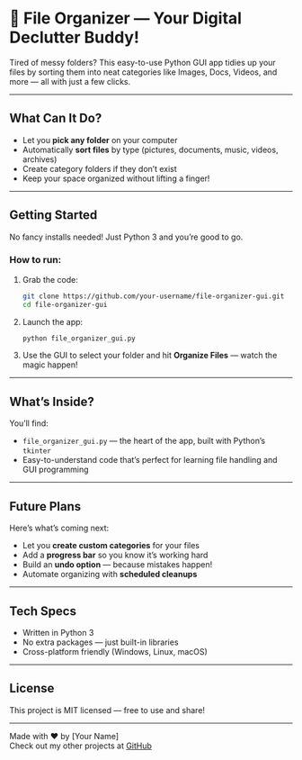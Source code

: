 # 📁 File Organizer — Your Digital Declutter Buddy!

Tired of messy folders? This easy-to-use Python GUI app tidies up your files by sorting them into neat categories like Images, Docs, Videos, and more — all with just a few clicks.

---

## What Can It Do?

- Let you **pick any folder** on your computer  
- Automatically **sort files** by type (pictures, documents, music, videos, archives)  
- Create category folders if they don’t exist  
- Keep your space organized without lifting a finger!

---

## Getting Started

No fancy installs needed! Just Python 3 and you’re good to go.

### How to run:

1. Grab the code:
   ```bash
   git clone https://github.com/your-username/file-organizer-gui.git
   cd file-organizer-gui
   ```

2. Launch the app:
   ```bash
   python file_organizer_gui.py
   ```

3. Use the GUI to select your folder and hit **Organize Files** — watch the magic happen!

---

## What’s Inside?

You’ll find:

- `file_organizer_gui.py` — the heart of the app, built with Python’s `tkinter`  
- Easy-to-understand code that’s perfect for learning file handling and GUI programming  

---

## Future Plans

Here’s what’s coming next:

- Let you **create custom categories** for your files  
- Add a **progress bar** so you know it’s working hard  
- Build an **undo option** — because mistakes happen!  
- Automate organizing with **scheduled cleanups**

---

## Tech Specs

- Written in Python 3  
- No extra packages — just built-in libraries  
- Cross-platform friendly (Windows, Linux, macOS)

---

## License

This project is MIT licensed — free to use and share!

---

Made with ❤️ by [Your Name]  
Check out my other projects at [GitHub](https://github.com/your-username)

